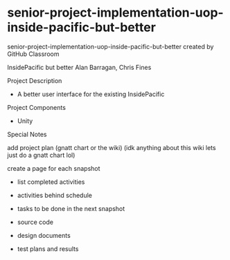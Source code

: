 # senior-project-implementation-uop-inside-pacific-but-better
senior-project-implementation-uop-inside-pacific-but-better created by GitHub Classroom

InsidePacific but better
Alan Barragan, Chris Fines

Project Description
  - A better user interface for the existing InsidePacific

Project Components
  - Unity

Special Notes


add project plan (gnatt chart or the wiki) (idk anything about this wiki lets just do a gnatt chart lol)

create a page for each snapshot
  - list completed activities
  - activities behind schedule
  - tasks to be done in the next snapshot
  
 
 - source code
 - design documents 
 - test plans and results
